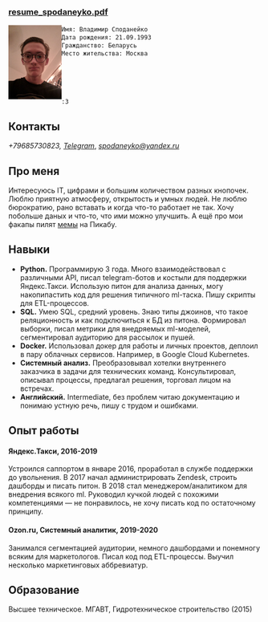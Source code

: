 ### [resume_spodaneyko.pdf](https://github.com/meowzth/meowzth.github.io/raw/master/resume_spodaneyko.pdf)

<img align="left" img src="./img.png" width="21%">

	Имя: Владимир Споданейко
	Дата рождения: 21.09.1993
	Гражданство: Беларусь
	Место жительства: Москва





	:3


## Контакты


*+79685730823, [Telegram](https://t.me/meowzaebis)*,
*spodaneyko@yandex.ru*



## Про меня

Интересуюсь IT, цифрами и большим количеством разных кнопочек. Люблю приятную атмосферу, открытость и умных людей. Не люблю бюрократию, рано вставать и когда что-то работает не так. Хочу побольше даных и что-то, что ими можно улучшить. А ещё про мои факапы пилят [мемы](https://pikabu.ru/story/tekhpodderzhka_yandeks_taksi_6109211) на Пикабу.


## Навыки

* **Python.** Программирую 3 года. Много взаимодействовал с различными API, писал telegram-ботов и костыли для поддержки Яндекс.Такси. Использую питон для анализа данных, могу накопипастить код для решения типичного ml-таска. Пишу скрипты для ETL-процессов.
* **SQL.**  Умею SQL, средний уровень. Знаю типы джоинов, что такое реляционность и как подключиться к БД из питона. Формировал выборки, писал метрики для внедряемых ml-моделей, сегментировал аудиторию для рассылок и пушей.
* **Docker.** Использовал докер для работы и личных проектов, деплоил в пару облачных сервисов. Например, в Google Cloud Kubernetes.
* **Системный анализ.** Преобразовывал хотелки внутреннего заказчика в задачи для технических команд. Консультировал, описывал процессы, предлагал решения, торговал лицом на встречах.
* **Английский.** Intermediate, без проблем читаю документацию и понимаю устную речь, пишу с трудом и ошибками.


## Опыт работы
#### Яндекс.Такси, 2016-2019
Устроился саппортом в январе 2016, проработал в службе поддержки до увольнения. В 2017 начал администрировать Zendesk, строить дашборды и писать питон. В 2018 стал менеджером/аналитиком для внедрения всякого ml. Руководил кучкой людей с похожими компетенциями — не понравилось, не хочу писать код по остаточному принципу.

#### Ozon.ru, Сиcтемный аналитик, 2019-2020
Занимался сегментацией аудитории, немного дашбордами и понемногу всяким для маркетологов. Писал код под ETL-процессы. Выучил несколько маркетинговых аббревиатур.

## Образование
Высшее техническое. МГАВТ, Гидротехническое строительство (2015)

